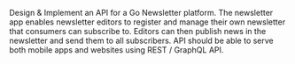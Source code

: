 Design & Implement an API for a Go Newsletter platform. The newsletter app enables newsletter editors to register and manage their own newsletter that consumers can subscribe to. Editors can then publish news in the newsletter and send them to all subscribers.
API should be able to serve both mobile apps and websites using REST / GraphQL API. 
